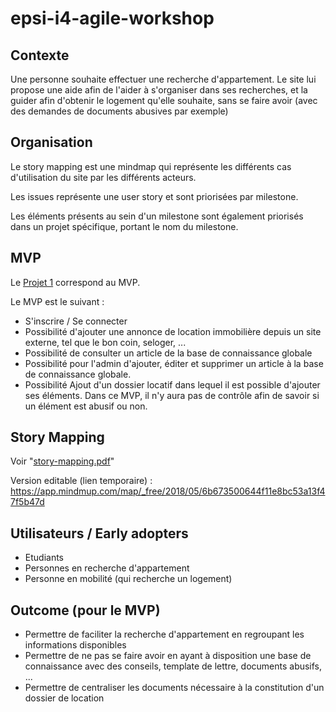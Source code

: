 # epsi-i4-agile-workshop

## Contexte

Une personne souhaite effectuer une recherche d'appartement. Le site lui propose une aide afin de l'aider à s'organiser dans ses recherches, et la guider afin d'obtenir le logement qu'elle souhaite, sans se faire avoir (avec des demandes de documents abusives par exemple)

## Organisation

Le story mapping est une mindmap qui représente les différents cas d'utilisation du site par les différents acteurs. 

Les issues représente une user story et sont priorisées par milestone. 

Les éléments présents au sein d'un milestone sont également priorisés dans un projet spécifique, portant le nom du milestone.

## MVP

Le [Projet 1](https://github.com/sylvainmetayer/epsi-i4-agile-workshop/projects/1) correspond au MVP.

Le MVP est le suivant : 

- S'inscrire / Se connecter
- Possibilité d'ajouter une annonce de location immobilière depuis un site externe, tel que le bon coin, seloger, ...
- Possibilité de consulter un article de la base de connaissance globale
- Possibilité pour l'admin d'ajouter, éditer et supprimer un article à la base de connaissance globale. 
- Possibilité Ajout d'un dossier locatif dans lequel il est possible d'ajouter ses éléments. Dans ce MVP, il n'y aura pas de contrôle afin de savoir si un élément est abusif ou non.

## Story Mapping 

Voir "[story-mapping.pdf](./story-mapping.pdf)"

Version editable (lien temporaire) : https://app.mindmup.com/map/_free/2018/05/6b673500644f11e8bc53a13f47f5b47d

## Utilisateurs / Early adopters

- Etudiants
- Personnes en recherche d'appartement
- Personne en mobilité (qui recherche un logement)

## Outcome (pour le MVP)

- Permettre de faciliter la recherche d'appartement en regroupant les informations disponibles
- Permettre de ne pas se faire avoir en ayant à disposition une base de connaissance avec des conseils, template de lettre, documents abusifs, ...
- Permettre de centraliser les documents nécessaire à la constitution d'un dossier de location
